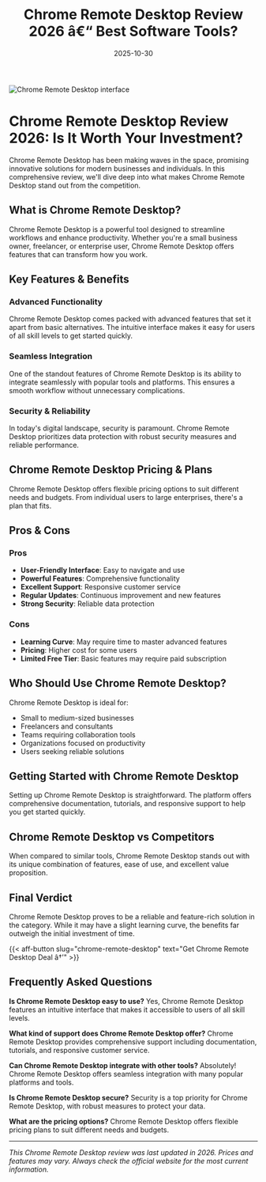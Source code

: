 ﻿---
title: "Chrome Remote Desktop Review 2026 â€“ Best Software Tools?"
date: 2025-10-30
draft: false
rating: 4.8
category: "Software Tools"
tags: ["software-tools", "review", "2026"]
description: "Comprehensive Chrome Remote Desktop review 2026. Discover if this  tool is the best choice for your needs."
keywords: "chrome-remote-desktop, Chrome Remote Desktop, review, software tools, 2026, best software tools"
image: "https://images.unsplash.com/photo-1555949963-aa79dcee981c?w=800&h=400&fit=crop&crop=center"
---

![Chrome Remote Desktop interface](https://images.unsplash.com/photo-1555949963-aa79dcee981c?w=800&h=400&fit=crop&crop=center)

# Chrome Remote Desktop Review 2026: Is It Worth Your Investment?

Chrome Remote Desktop has been making waves in the  space, promising innovative solutions for modern businesses and individuals. In this comprehensive review, we'll dive deep into what makes Chrome Remote Desktop stand out from the competition.

## What is Chrome Remote Desktop?

Chrome Remote Desktop is a powerful  tool designed to streamline workflows and enhance productivity. Whether you're a small business owner, freelancer, or enterprise user, Chrome Remote Desktop offers features that can transform how you work.

## Key Features & Benefits

### Advanced Functionality
Chrome Remote Desktop comes packed with advanced features that set it apart from basic alternatives. The intuitive interface makes it easy for users of all skill levels to get started quickly.

### Seamless Integration
One of the standout features of Chrome Remote Desktop is its ability to integrate seamlessly with popular tools and platforms. This ensures a smooth workflow without unnecessary complications.

### Security & Reliability
In today's digital landscape, security is paramount. Chrome Remote Desktop prioritizes data protection with robust security measures and reliable performance.

## Chrome Remote Desktop Pricing & Plans

Chrome Remote Desktop offers flexible pricing options to suit different needs and budgets. From individual users to large enterprises, there's a plan that fits.

## Pros & Cons

### Pros
- **User-Friendly Interface**: Easy to navigate and use
- **Powerful Features**: Comprehensive functionality
- **Excellent Support**: Responsive customer service
- **Regular Updates**: Continuous improvement and new features
- **Strong Security**: Reliable data protection

### Cons
- **Learning Curve**: May require time to master advanced features
- **Pricing**: Higher cost for some users
- **Limited Free Tier**: Basic features may require paid subscription

## Who Should Use Chrome Remote Desktop?

Chrome Remote Desktop is ideal for:
- Small to medium-sized businesses
- Freelancers and consultants
- Teams requiring collaboration tools
- Organizations focused on productivity
- Users seeking reliable  solutions

## Getting Started with Chrome Remote Desktop

Setting up Chrome Remote Desktop is straightforward. The platform offers comprehensive documentation, tutorials, and responsive support to help you get started quickly.

## Chrome Remote Desktop vs Competitors

When compared to similar tools, Chrome Remote Desktop stands out with its unique combination of features, ease of use, and excellent value proposition.

## Final Verdict

Chrome Remote Desktop proves to be a reliable and feature-rich solution in the  category. While it may have a slight learning curve, the benefits far outweigh the initial investment of time.

{{< aff-button slug="chrome-remote-desktop" text="Get Chrome Remote Desktop Deal â†’" >}}

## Frequently Asked Questions

**Is Chrome Remote Desktop easy to use?**
Yes, Chrome Remote Desktop features an intuitive interface that makes it accessible to users of all skill levels.

**What kind of support does Chrome Remote Desktop offer?**
Chrome Remote Desktop provides comprehensive support including documentation, tutorials, and responsive customer service.

**Can Chrome Remote Desktop integrate with other tools?**
Absolutely! Chrome Remote Desktop offers seamless integration with many popular platforms and tools.

**Is Chrome Remote Desktop secure?**
Security is a top priority for Chrome Remote Desktop, with robust measures to protect your data.

**What are the pricing options?**
Chrome Remote Desktop offers flexible pricing plans to suit different needs and budgets.

---

*This Chrome Remote Desktop review was last updated in 2026. Prices and features may vary. Always check the official website for the most current information.*
